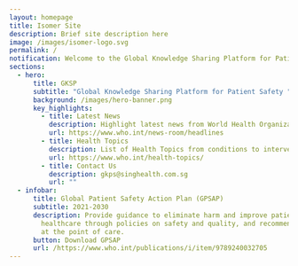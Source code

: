 ```yaml
---
layout: homepage
title: Isomer Site
description: Brief site description here
image: /images/isomer-logo.svg
permalink: /
notification: Welcome to the Global Knowledge Sharing Platform for Patient Safety!
sections:
  - hero:
      title: GKSP
      subtitle: "Global Knowledge Sharing Platform for Patient Safety "
      background: /images/hero-banner.png
      key_highlights:
        - title: Latest News
          description: Highlight latest news from World Health Organization (WHO)
          url: https://www.who.int/news-room/headlines
        - title: Health Topics
          description: List of Health Topics from conditions to interventions
          url: https://www.who.int/health-topics/
        - title: Contact Us
          description: gkps@singhealth.com.sg
          url: ""
  - infobar:
      title: Global Patient Safety Action Plan (GPSAP)
      subtitle: 2021-2030
      description: Provide guidance to eliminate harm and improve patient safety in
        healthcare through policies on safety and quality, and recommendations
        at the point of care.
      button: Download GPSAP
      url: /https://www.who.int/publications/i/item/9789240032705
---
```


